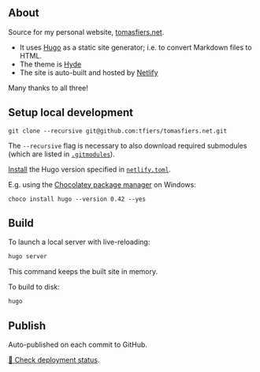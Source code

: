 About
-----

Source for my personal website, [tomasfiers.net](https://tomasfiers.net).

- It uses [Hugo](https://gohugo.io/) as a static site generator; i.e. to convert Markdown files to HTML.
- The theme is [Hyde](https://themes.gohugo.io/hyde/)
- The site is auto-built and hosted by [Netlify](https://www.netlify.com/)

Many thanks to all three!


Setup local development
-----------------------

```
git clone --recursive git@github.com:tfiers/tomasfiers.net.git
```
The `--recursive` flag is necessary to also download required submodules
(which are listed in [`.gitmodules`](.gitmodules)).

[Install](https://gohugo.io/getting-started/installing/)
the Hugo version specified in [`netlify.toml`](netlify.toml).

E.g. using the [Chocolatey package manager](https://chocolatey.org/install)
on Windows:
```
choco install hugo --version 0.42 --yes
```


Build
-----

To launch a local server with live-reloading:
```bash
hugo server
```
This command keeps the built site in memory.

To build to disk:
```
hugo
```


Publish
-------

Auto-published on each commit to GitHub.

[🚀 Check deployment status](https://app.netlify.com/sites/tomasfiers/overview).
